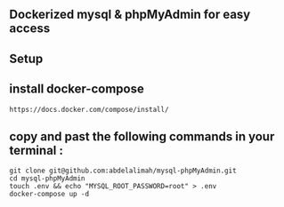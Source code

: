 ## Dockerized mysql & phpMyAdmin for easy access

## Setup

  ## install docker-compose

    https://docs.docker.com/compose/install/
       
  ## copy and past the following commands in your terminal :

    git clone git@github.com:abdelalimah/mysql-phpMyAdmin.git
    cd mysql-phpMyAdmin
    touch .env && echo "MYSQL_ROOT_PASSWORD=root" > .env
    docker-compose up -d


